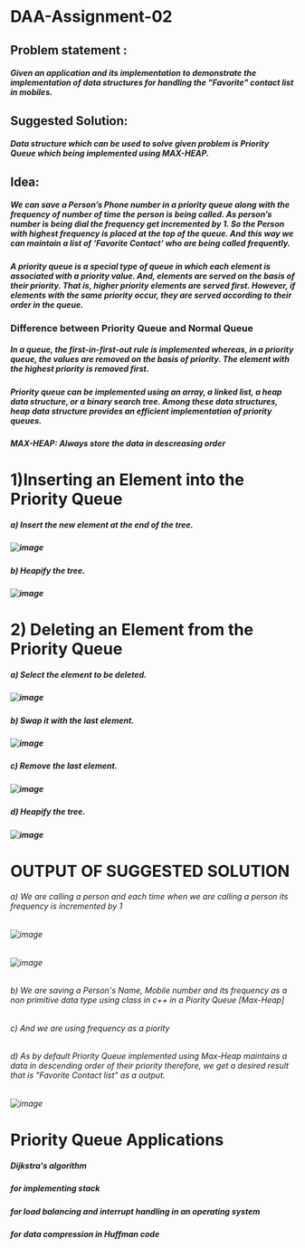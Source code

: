 # DAA-Assignment-02
## Problem statement : 
##### Given an application and its implementation to demonstrate the implementation of data structures for handling the "Favorite" contact list in mobiles.
## Suggested Solution: 
##### Data structure which can be used to solve given problem is Priority Queue which being implemented using MAX-HEAP.
## Idea: 
##### We can save a Person’s Phone number in a priority queue along with the frequency of number of time the person is being called. As person’s number is being dial the frequency get incremented by 1. So the Person with highest frequency is placed at the top of the queue. And this way we can maintain a list of ‘Favorite Contact’ who are being called frequently.
##### A priority queue is a special type of queue in which each element is associated with a priority value. And, elements are served on the basis of their priority. That is, higher priority elements are served first. However, if elements with the same priority occur, they are served according to their order in the queue.
### Difference between Priority Queue and Normal Queue
##### In a queue, the first-in-first-out rule is implemented whereas, in a priority queue, the values are removed on the basis of priority. The element with the highest priority is removed first.
##### Priority queue can be implemented using an array, a linked list, a heap data structure, or a binary search tree. Among these data structures, heap data structure provides an efficient implementation of priority queues.
##### MAX-HEAP: Always store the data in descreasing order

# 1)Inserting an Element into the Priority Queue
##### a) Insert the new element at the end of the tree.
##### ![image](https://user-images.githubusercontent.com/102198997/203897722-0e3d3faf-3658-424a-ada8-c69161a65357.png)
##### b) Heapify the tree.
##### ![image](https://user-images.githubusercontent.com/102198997/203897760-191e176b-672a-4f4f-a93d-162f903b0e3f.png)
# 2) Deleting an Element from the Priority Queue
##### a) Select the element to be deleted.
##### ![image](https://user-images.githubusercontent.com/102198997/203897863-bac8c077-85f1-43e5-80b6-e36e25ad6049.png)
##### b) Swap it with the last element.
##### ![image](https://user-images.githubusercontent.com/102198997/203897891-144529d6-e0d0-4506-8263-32517dc1ff48.png)
##### c) Remove the last element.
##### ![image](https://user-images.githubusercontent.com/102198997/203897912-bdd66ba6-402c-430f-8efc-0a46337657fa.png)
##### d) Heapify the tree.
##### ![image](https://user-images.githubusercontent.com/102198997/203897938-312d85a3-922d-43c9-b860-7cd77d9edcd4.png)

# OUTPUT OF SUGGESTED SOLUTION
###### a) We are calling a person and each time when we are calling a person its frequency is incremented by 1
###### ![image](https://user-images.githubusercontent.com/102198997/203898125-4836e80d-d7ec-4a63-8c2b-8425b1c70324.png)
###### ![image](https://user-images.githubusercontent.com/102198997/203898289-fabeda43-ea9c-4535-b7ef-b7df4eb8b859.png)
###### b) We are saving a Person's Name, Mobile number and its frequency as a non primitive data type using class in c++ in a Piority Queue [Max-Heap]
###### c) And we are using frequency as a piority 
###### d) As by default Priority Queue implemented using Max-Heap maintains a data in descending order of their priority therefore, we get a desired result that is "Favorite Contact list" as a output.
###### ![image](https://user-images.githubusercontent.com/102198997/203898720-a475564f-c9f3-4d06-b1db-f613d00810a0.png)
# Priority Queue Applications
##### Dijkstra's algorithm
##### for implementing stack
##### for load balancing and interrupt handling in an operating system
##### for data compression in Huffman code
